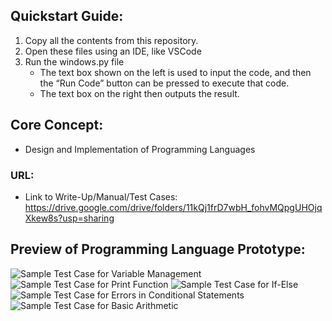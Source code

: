 ## Quickstart Guide:
1. Copy all the contents from this repository.
2. Open these files using an IDE, like VSCode
3. Run the windows.py file
   - The text box shown on the left is used to input the code, and then the “Run Code” button can be pressed to execute that code.
   - The text box on the right then outputs the result.

## Core Concept:
- Design and Implementation of Programming Languages

### URL:
- Link to Write-Up/Manual/Test Cases: https://drive.google.com/drive/folders/11kQj1frD7wbH_fohvMQpgUHOjqXkew8s?usp=sharing

## Preview of Programming Language Prototype:
![Sample Test Case for Variable Management](https://github.com/Shojiyao12/Anaconda_PL/assets/90734662/c9ee0f13-8287-4f0e-b42e-6752a4a69a19)
![Sample Test Case for Print Function](https://github.com/Shojiyao12/Anaconda_PL/assets/90734662/81a00b35-06b8-441a-b7de-0d592fe801f5)
![Sample Test Case for If-Else](https://github.com/Shojiyao12/Anaconda_PL/assets/90734662/d42fe20f-0248-40c1-b64b-e3da17d731a7)
![Sample Test Case for Errors in Conditional Statements](https://github.com/Shojiyao12/Anaconda_PL/assets/90734662/185e530c-ea36-4349-b2b7-fb332b9d70de)
![Sample Test Case for Basic Arithmetic](https://github.com/Shojiyao12/Anaconda_PL/assets/90734662/8e24b2b9-d96d-4e71-b6c7-6ea02257853d)
